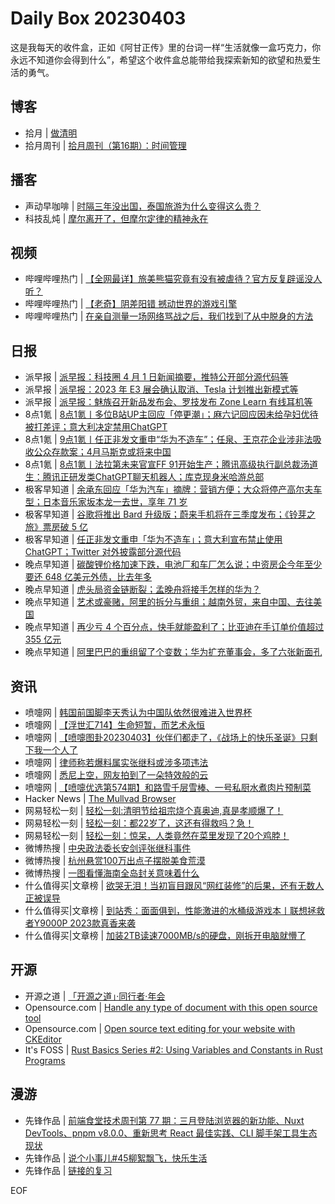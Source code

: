 # Daily Box 20230403
这是我每天的收件盒，正如《阿甘正传》里的台词一样“生活就像一盒巧克力，你永远不知道你会得到什么”，希望这个收件盒总能带给我探索新知的欲望和热爱生活的勇气。

## 博客
- 拾月 | [做清明](https://www.skyue.com/23040322.html)
- 拾月周刊 | [拾月周刊（第16期）：时间管理](https://www.skyue.com/23040307.html)

## 播客
- 声动早咖啡 | [时隔三年没出国，泰国旅游为什么变得这么贵？](https://sheng-espresso.fireside.fm/240)
- 科技乱炖 | [摩尔离开了，但摩尔定律的精神永在](http://33.2.0.18/?p=1307)

## 视频
- 哔哩哔哩热门 | [【全网最详】旅美熊猫究竟有没有被虐待？官方反复辟谣没人听？](https://b23.tv/BV1hs4y1U7gs)
- 哔哩哔哩热门 | [【老奇】阴差阳错 撼动世界的游戏引擎](https://b23.tv/BV1Hk4y1q7Rz)
- 哔哩哔哩热门 | [在亲自测量一场网络骂战之后，我们找到了从中脱身的方法](https://b23.tv/BV1uM411u7tN)

## 日报
- 派早报 | [派早报：科技圈 4 月 1 日新闻摘要，推特公开部分源代码等](https://sspai.com/post/79135)
- 派早报 | [派早报：2023 年 E3 展会确认取消、Tesla 计划推出新模式等](https://sspai.com/post/79124)
- 派早报 | [派早报：魅族召开新品发布会、罗技发布 Zone Learn 有线耳机等](https://sspai.com/post/79101)
- 8点1氪 | [8点1氪丨多位B站UP主回应「停更潮」；麻六记回应因未给孕妇优待被打差评；意大利决定禁用ChatGPT](https://36kr.com/p/2198899082512515)
- 8点1氪 | [9点1氪丨任正非发文重申“华为不造车”；任泉、王京花企业涉非法吸收公众存款案；4月马斯克或将来中国](https://36kr.com/p/2196073676785801)
- 8点1氪 | [8点1氪丨法拉第未来官宣FF 91开始生产；腾讯高级执行副总裁汤道生：腾讯正研发类ChatGPT聊天机器人；库克现身米哈游总部](https://36kr.com/p/2194647405528966)
- 极客早知道 | [余承东回应「华为汽车」摘牌：营销方便；大众将停产高尔夫车型；日本音乐家坂本龙一去世，享年 71 岁](https://www.geekpark.net/news/317047)
- 极客早知道 | [谷歌将推出 Bard 升级版；蔚来手机将在三季度发布；《铃芽之旅》票房破 5 亿](https://www.geekpark.net/news/317046)
- 极客早知道 | [任正非发文重申「华为不造车」；意大利宣布禁止使用 ChatGPT；Twitter 对外披露部分源代码](https://www.geekpark.net/news/317042)
- 晚点早知道 | [碳酸锂价格加速下跌，电池厂和车厂怎么说；中资房企今年至少要还 648 亿美元外债，比去年多](https://www.latepost.com/news/dj_detail?id=1581)
- 晚点早知道 | [虎头局资金链断裂；孟晚舟将接手怎样的华为？](https://www.latepost.com/news/dj_detail?id=1580)
- 晚点早知道 | [艺术或豪赌，阿里的拆分与重组；越南外贸，来自中国、去往美国](https://www.latepost.com/news/dj_detail?id=1578)
- 晚点早知道 | [再少亏 4 个百分点，快手就能盈利了；比亚迪在手订单价值超过 355 亿元](https://www.latepost.com/news/dj_detail?id=1577)
- 晚点早知道 | [阿里巴巴的重组留了个变数；华为扩充董事会，多了六张新面孔](https://www.latepost.com/news/dj_detail?id=1574)

## 资讯
- 喷嚏网 | [韩国前国脚李天秀认为中国队依然很难进入世界杯](http://www.dapenti.com/blog/more.asp?name=xilei&id=170707)
- 喷嚏网 | [【浮世汇714】生命短暂，而艺术永恒](http://www.dapenti.com/blog/more.asp?name=xilei&id=170706)
- 喷嚏网 | [【喷嚏图卦20230403】伙伴们都走了，《战场上的快乐圣诞》只剩下我一个人了](http://www.dapenti.com/blog/more.asp?name=xilei&id=170705)
- 喷嚏网 | [律师称若爆料属实张继科或涉多项违法](http://www.dapenti.com/blog/more.asp?name=xilei&id=170695)
- 喷嚏网 | [悉尼上空，网友拍到了一朵特效般的云](http://www.dapenti.com/blog/more.asp?name=xilei&id=170691)
- 喷嚏网 | [【喷嚏优选第574期】和路雪千层雪棒、一号私厨水煮肉片预制菜](http://www.dapenti.com/blog/more.asp?name=xilei&id=170689)
- Hacker News | [The Mullvad Browser](https://mullvad.net/en/browser)
- 网易轻松一刻 | [轻松一刻:清明节给祖宗烧个真奥迪,真是孝顺爆了！](https://3g.163.com/news/article/I1E648J0000181BR.html)
- 网易轻松一刻 | [轻松一刻：都22岁了，这还有得救吗？急！](https://3g.163.com/news/article/I16M4QT7000181BR.html)
- 网易轻松一刻 | [轻松一刻：惊呆，人类竟然在菜里发现了20个鸡脖！](https://3g.163.com/news/article/I143RTFM000181BR.html)
- 微博热搜 | [中央政法委长安剑评张继科事件](https://s.weibo.com/weibo?q=%23中央政法委长安剑评张继科事件%23)
- 微博热搜 | [杭州悬赏100万出点子摆脱美食荒漠](https://s.weibo.com/weibo?q=%23杭州悬赏100万出点子摆脱美食荒漠%23)
- 微博热搜 | [一图看懂海南全岛封关意味着什么](https://s.weibo.com/weibo?q=%23一图看懂海南全岛封关意味着什么%23)
- 什么值得买|文章榜 | [欲哭无泪！当初盲目跟风“网红装修”的后果，还有无数人正被误导](https://post.smzdm.com/p/a7nvkwmd/)
- 什么值得买|文章榜 | [到站秀：面面俱到，性能激进的水桶级游戏本丨联想拯救者Y9000P 2023款真香来袭](https://post.smzdm.com/p/all0dz58/)
- 什么值得买|文章榜 | [加装2TB读速7000MB/s的硬盘，刚拆开电脑就懵了](https://post.smzdm.com/p/a7nv883o/)

## 开源
- 开源之道 | [「开源之道」·同行者·年会](https://www.opensourceway.community/posts/the_way_of_open_source/open-source-way-conference/)
- Opensource.com | [Handle any type of document with this open source tool](https://opensource.com/article/23/4/open-source-collabora-online-interoperability)
- Opensource.com | [Open source text editing for your website with CKEditor](https://opensource.com/article/23/4/website-text-editor-ckeditor)
- It's FOSS | [Rust Basics Series #2: Using Variables and Constants in Rust Programs](https://itsfoss.com/rust-variables/)

## 漫游
- 先锋作品 | [前端食堂技术周刊第 77 期：三月登陆浏览器的新功能、Nuxt DevTools、pnpm v8.0.0、重新思考 React 最佳实践、CLI 脚手架工具生态现状](https://open.zhubai.wiki/a/l/t/z/pl/hungryturbo/2254663221598883840)
- 先锋作品 | [说个小事儿#45柳絮飘飞，快乐生活](https://open.zhubai.wiki/a/l/t/z/pl/zhjnfh/2254659650580475904)
- 先锋作品 | [链接的复习](https://open.zhubai.wiki/a/l/t/z/pl/skyline/2254656648092708864)

EOF